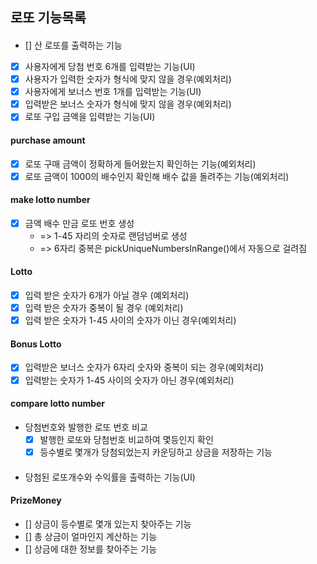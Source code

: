 ## 로또 기능목록

#### 
- [] 산 로또를 출력하는 기능 

- [x] 사용자에게 당첨 번호 6개를 입력받는 기능(UI)
- [x] 사용자가 입력한 숫자가 형식에 맞지 않을 경우(예외처리)
- [x] 사용자에게 보너스 번호 1개를 입력받는 기능(UI)
- [x] 입력받은 보너스 숫자가 형식에 맞지 않을 경우(예외처리)
- [x] 로또 구입 금액을 입력받는 기능(UI)
#### purchase amount
- [x] 로또 구매 금액이 정확하게 들어왔는지 확인하는 기능(예외처리)
- [x] 로또 금액이 1000의 배수인지 확인해 배수 값을 돌려주는 기능(예외처리)
#### make lotto number
  - [x] 금액 배수 만금 로또 번호 생성
    - => 1-45 자리의 숫자로 랜덤넘버로 생성
    - => 6자리 중복은 pickUniqueNumbersInRange()에서 자동으로 걸려짐
#### Lotto
  - [x] 입력 받은 숫자가 6개가 아닐 경우 (예외처리)
  - [x] 입력 받은 숫자가 중복이 될 경우 (예외처리)
  - [x] 입력 받은 숫자가 1-45 사이의 숫자가 이닌 경우(예외처리)
#### Bonus Lotto
  - [x] 입력받은 보너스 숫자가 6자리 숫자와 중복이 되는 경우(예외처리)
  - [x] 입력받는 숫자가 1-45 사이의 숫자가 아닌 경우(예외처리)
#### compare lotto number
- 당첨번호와 발행한 로또 번호 비교
  - [x] 발행한 로또와 당첨번호 비교하여 몇등인지 확인
  - [x] 등수별로 몇개가 당첨되었는지 카운딩하고 상금을 저장하는 기능
####
- 당첨된 로또개수와 수익률을 출력하는 기능(UI)
#### PrizeMoney
- [] 상금이 등수별로 몇개 있는지 찾아주는 기능
- [] 총 상금이 얼마인지 계산하는 기능
- [] 상금에 대한 정보를 찾아주는 기능